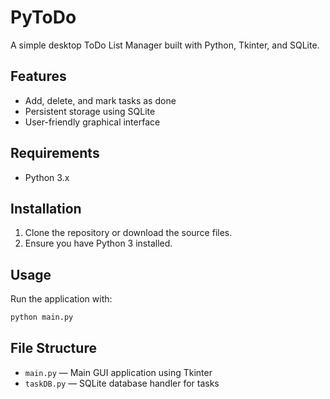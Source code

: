 # PyToDo

A simple desktop ToDo List Manager built with Python, Tkinter, and SQLite.

## Features

- Add, delete, and mark tasks as done
- Persistent storage using SQLite
- User-friendly graphical interface

## Requirements

- Python 3.x

## Installation

1. Clone the repository or download the source files.
2. Ensure you have Python 3 installed.

## Usage

Run the application with:

```bash
python main.py
```

## File Structure

- `main.py` — Main GUI application using Tkinter
- `taskDB.py` — SQLite database handler for tasks

<!-- No license information provided. -->
